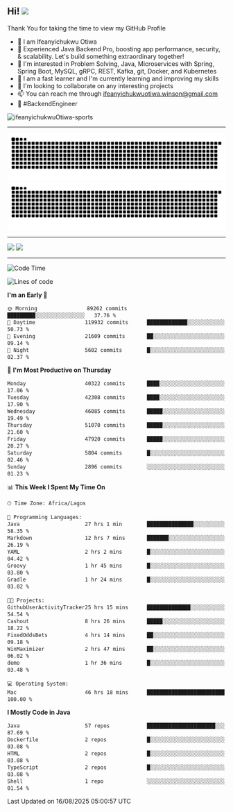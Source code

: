<!-- BLOG-POST-LIST:START --><!-- BLOG-POST-LIST:END -->

## Hi! <img src="https://media.giphy.com/media/hvRJCLFzcasrR4ia7z/giphy.gif" width="4%"> 

Thank You for taking the time to view my GitHub Profile

- 👋 I am Ifeanyichukwu Otiwa
- 🚀 Experienced Java Backend Pro, boosting app performance, security, & scalability. Let's build something extraordinary together!
- 👀 I'm interested in Problem Solving, Java, Microservices with Spring, Spring Boot, MySQL, gRPC, REST, Kafka, git, Docker, and Kubernetes
- 🌱 I am a fast learner and I'm currently learning and improving my skills
- 💞️ I'm looking to collaborate on any interesting projects
- 📫 You can reach me through ifeanyichukwuotiwa.winson@gmail.com
- 🚀 #BackendEngineer

<p align="left" marginTop="10px"> <img src="https://komarev.com/ghpvc/?username=ifeanyichukwuOtiwa-sports&label=Profile%20views&color=0e75b6&style=for-the-badge" alt="ifeanyichukwuOtiwa-sports" /> </p>

***

<!--🐍📈SNAKEGRAPH / 🌐WEBSITE: https://github.com/Platane/snk -->
![github contribution grid snake animation](https://raw.githubusercontent.com/ifeanyichukwuOtiwa-sports/ifeanyichukwuOtiwa-sports/output/github-contribution-grid-snake-dark.svg#gh-dark-mode-only)![github contribution grid snake animation](https://raw.githubusercontent.com/ifeanyichukwuOtiwa-sports/ifeanyichukwuOtiwa-sports/output/github-contribution-grid-snake.svg#gh-light-mode-only)

***

<p float="left">
  <img float="left" src="https://github-readme-stats.vercel.app/api?username=ifeanyichukwuOtiwa-sports&count_private=true&include_all_commits=true&theme=react&show_icons=true" />
  <img float="right" src="https://github-readme-stats.vercel.app/api/top-langs/?username=ifeanyichukwuOtiwa-sports&layout=compact&show_icons=true&theme=react" /> 
</p>

***



<!--START_SECTION:waka-->
![Code Time](http://img.shields.io/badge/Code%20Time-4%2C108%20hrs%2030%20mins-blue)

![Lines of code](https://img.shields.io/badge/From%20Hello%20World%20I%27ve%20Written-64.4%20million%20lines%20of%20code-blue)

**I'm an Early 🐤** 

```text
🌞 Morning                89262 commits       █████████░░░░░░░░░░░░░░░░   37.76 % 
🌆 Daytime                119932 commits      █████████████░░░░░░░░░░░░   50.73 % 
🌃 Evening                21609 commits       ██░░░░░░░░░░░░░░░░░░░░░░░   09.14 % 
🌙 Night                  5602 commits        █░░░░░░░░░░░░░░░░░░░░░░░░   02.37 % 
```
📅 **I'm Most Productive on Thursday** 

```text
Monday                   40322 commits       ████░░░░░░░░░░░░░░░░░░░░░   17.06 % 
Tuesday                  42308 commits       ████░░░░░░░░░░░░░░░░░░░░░   17.90 % 
Wednesday                46085 commits       █████░░░░░░░░░░░░░░░░░░░░   19.49 % 
Thursday                 51070 commits       █████░░░░░░░░░░░░░░░░░░░░   21.60 % 
Friday                   47920 commits       █████░░░░░░░░░░░░░░░░░░░░   20.27 % 
Saturday                 5804 commits        █░░░░░░░░░░░░░░░░░░░░░░░░   02.46 % 
Sunday                   2896 commits        ░░░░░░░░░░░░░░░░░░░░░░░░░   01.23 % 
```


📊 **This Week I Spent My Time On** 

```text
🕑︎ Time Zone: Africa/Lagos

💬 Programming Languages: 
Java                     27 hrs 1 min        ███████████████░░░░░░░░░░   58.35 % 
Markdown                 12 hrs 7 mins       ███████░░░░░░░░░░░░░░░░░░   26.19 % 
YAML                     2 hrs 2 mins        █░░░░░░░░░░░░░░░░░░░░░░░░   04.42 % 
Groovy                   1 hr 45 mins        █░░░░░░░░░░░░░░░░░░░░░░░░   03.80 % 
Gradle                   1 hr 24 mins        █░░░░░░░░░░░░░░░░░░░░░░░░   03.02 % 

🐱‍💻 Projects: 
GithubUserActivityTracker25 hrs 15 mins      ██████████████░░░░░░░░░░░   54.54 % 
Cashout                  8 hrs 26 mins       █████░░░░░░░░░░░░░░░░░░░░   18.22 % 
FixedOddsBets            4 hrs 14 mins       ██░░░░░░░░░░░░░░░░░░░░░░░   09.18 % 
WinMaximizer             2 hrs 47 mins       ██░░░░░░░░░░░░░░░░░░░░░░░   06.02 % 
demo                     1 hr 36 mins        █░░░░░░░░░░░░░░░░░░░░░░░░   03.48 % 

💻 Operating System: 
Mac                      46 hrs 18 mins      █████████████████████████   100.00 % 
```

**I Mostly Code in Java** 

```text
Java                     57 repos            ██████████████████████░░░   87.69 % 
Dockerfile               2 repos             █░░░░░░░░░░░░░░░░░░░░░░░░   03.08 % 
HTML                     2 repos             █░░░░░░░░░░░░░░░░░░░░░░░░   03.08 % 
TypeScript               2 repos             █░░░░░░░░░░░░░░░░░░░░░░░░   03.08 % 
Shell                    1 repo              ░░░░░░░░░░░░░░░░░░░░░░░░░   01.54 % 
```




 Last Updated on 16/08/2025 05:00:57 UTC
<!--END_SECTION:waka-->

<!--
<p align="center">
![trophy](https://github-profile-trophy.vercel.app/?username=ifeanyichukwuOtiwa-sports&theme=onedark) (https://github.com/ryo-ma/github-profile-trophy)
</p>
-->

<!---
ifeanyi-otiwa/ifeanyi-otiwa is a ✨ special ✨ repository because its `README.md` (this file) appears on your GitHub profile.
You can click the Preview link to take a look at your changes.
--->

